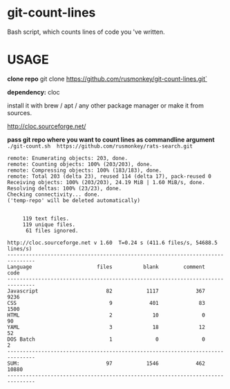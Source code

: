 # git-count-lines
Bash script, which counts lines of code you 've written.
# USAGE
**clone repo**
 git clone https://github.com/rusmonkey/git-count-lines.git`
           
 **dependency:**
 cloc
 
 install it with brew / apt / any other package manager or make it from sources.
 
 http://cloc.sourceforge.net/
 
  **pass git repo  where you want to count lines as commandline  argument** 
`./git-count.sh  https://github.com/rusmonkey/rats-search.git `
```Cloning into 'temp-repo'...
remote: Enumerating objects: 203, done.
remote: Counting objects: 100% (203/203), done.
remote: Compressing objects: 100% (183/183), done.
remote: Total 203 (delta 23), reused 114 (delta 17), pack-reused 0
Receiving objects: 100% (203/203), 24.19 MiB | 1.60 MiB/s, done.
Resolving deltas: 100% (23/23), done.
Checking connectivity... done.
('temp-repo' will be deleted automatically)


     119 text files.
     119 unique files.                                          
      61 files ignored.

http://cloc.sourceforge.net v 1.60  T=0.24 s (411.6 files/s, 54688.5 lines/s)
-------------------------------------------------------------------------------
Language                     files          blank        comment           code
-------------------------------------------------------------------------------
Javascript                      82           1117            367           9236
CSS                              9            401             83           1500
HTML                             2             10              0             90
YAML                             3             18             12             52
DOS Batch                        1              0              0              2
-------------------------------------------------------------------------------
SUM:                            97           1546            462          10880
-------------------------------------------------------------------------------
